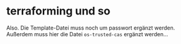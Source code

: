# terraforming und so

Also. Die Template-Datei muss noch um passwort ergänzt werden.
Außerdem muss hier die Datei `os-trusted-cas` ergänzt werden...
